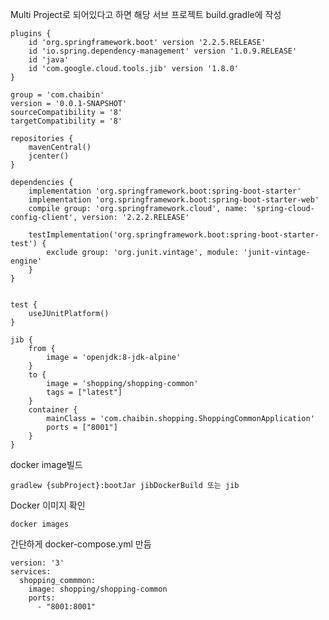 Multi Project로 되어있다고 하면 해당 서브 프로젝트 build.gradle에 작성

    plugins {
    	id 'org.springframework.boot' version '2.2.5.RELEASE'
    	id 'io.spring.dependency-management' version '1.0.9.RELEASE'
    	id 'java'
    	id 'com.google.cloud.tools.jib' version '1.8.0'
    }
    
    group = 'com.chaibin'
    version = '0.0.1-SNAPSHOT'
    sourceCompatibility = '8'
    targetCompatibility = '8'
    
    repositories {
    	mavenCentral()
    	jcenter()
    }
    
    dependencies {
    	implementation 'org.springframework.boot:spring-boot-starter'
    	implementation 'org.springframework.boot:spring-boot-starter-web'
    	compile group: 'org.springframework.cloud', name: 'spring-cloud-config-client', version: '2.2.2.RELEASE'
    
    	testImplementation('org.springframework.boot:spring-boot-starter-test') {
    		exclude group: 'org.junit.vintage', module: 'junit-vintage-engine'
    	}
    }
    
    
    test {
    	useJUnitPlatform()
    }
    
    jib {
    	from {
    		image = 'openjdk:8-jdk-alpine'
    	}
    	to {
    		image = 'shopping/shopping-common'
    		tags = ["latest"]
    	}
    	container {
    		mainClass = 'com.chaibin.shopping.ShoppingCommonApplication'
    		ports = ["8001"]
    	}
    }

docker image빌드

    gradlew {subProject}:bootJar jibDockerBuild 또는 jib

Docker 이미지 확인

    docker images

간단하게 docker-compose.yml 만듬

    version: '3'
    services:
      shopping_commmon:
        image: shopping/shopping-common
        ports:
          - "8001:8001"